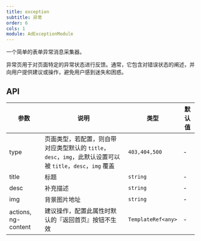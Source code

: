 ```yaml
---
title: exception
subtitle: 异常
order: 6
cols: 1
module: AdExceptionModule
---
```


一个简单的表单异常消息采集器。


异常页用于对页面特定的异常状态进行反馈。通常，它包含对错误状态的阐述，并向用户提供建议或操作，避免用户感到迷失和困惑。

## API

参数 | 说明 | 类型 | 默认值
----|------|-----|------
type | 页面类型，若配置，则自带对应类型默认的 `title`，`desc`，`img`，此默认设置可以被 `title`，`desc`，`img` 覆盖 | `403,404,500` | -
title | 标题 | `string` | -
desc | 补充描述 | `string` | -
img | 背景图片地址 | `string` | -
actions, ng-content | 建议操作，配置此属性时默认的『返回首页』按钮不生效 | `TemplateRef<any>` | -

